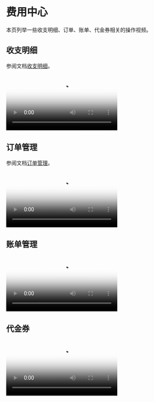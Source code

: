 # 费用中心

本页列举一些收支明细、订单、账单、代金券相关的操作视频。

## 收支明细

参阅文档[收支明细](../leopard/transactions.md)。

<div class="responsive-video-container">
  <video controls src="https://harbor-test2.cn-sh2.ufileos.com/drun/videos/transactions.mp4" preload="metadata" poster="./images/transaction.png"></video>
</div>

## 订单管理

参阅文档[订单管理](../leopard/orders.md)。

<div class="responsive-video-container">
  <video controls src="https://harbor-test2.cn-sh2.ufileos.com/drun/videos/orders.mp4" preload="metadata" poster="./images/orders.png"></video>
</div>

## 账单管理

<div class="responsive-video-container">
  <video controls src="https://harbor-test2.cn-sh2.ufileos.com/drun/videos/bills.mp4" preload="metadata" poster="./images/bills.png"></video>
</div>

## 代金券

<div class="responsive-video-container">
  <video controls src="https://harbor-test2.cn-sh2.ufileos.com/drun/videos/voucher.mp4" preload="metadata" poster="./images/voucher.png"></video>
</div>
